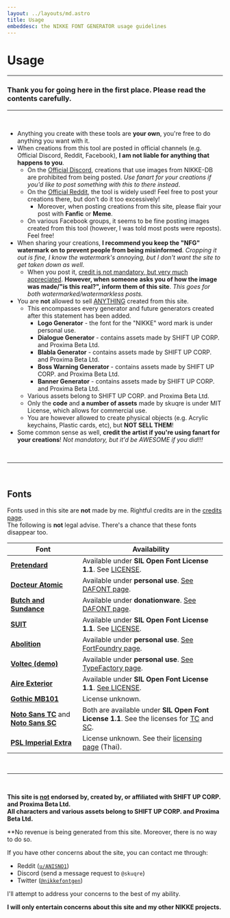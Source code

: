 ```yaml
---
layout: ../layouts/md.astro
title: Usage
embeddesc: the NIKKE FONT GENERATOR usage guidelines
---
```


# Usage

---

### Thank you for going here in the first place. Please read the contents carefully.

---
<br>

- Anything you create with these tools are **your own**, you're free to do anything you want with it.
- When creations from this tool are posted in official channels (e.g. Official Discord, Reddit, Facebook), **I am not liable for anything that happens to you**.
    - On the [Official Discord](https://discord.gg/nikke-en), creations that use images from NIKKE-DB are prohibited from being posted. *Use fanart for your creations if you'd like to post something with this to there instead*.
    - On the [Official Reddit](https://reddit.com/r/NikkeMobile), the tool is widely used! Feel free to post your creations there, but don't do it too excessively!
        - Moreover, when posting creations from this site, please flair your post with **Fanfic** or **Meme**.
    - On various Facebook groups, it seems to be fine posting images created from this tool (however, I was told most posts were reposts). Feel free!
- When sharing your creations, **I recommend you keep the "NFG" watermark on to prevent people from being misinformed**. *Cropping it out is fine, I know the watermark's annoying, but I don't want the site to get taken down as well*.
    - When you post it, <u>credit is not mandatory, but very much appreciated</u>. **However, when someone asks you of how the image was made/"is this real?", inform them of this site**. *This goes for both watermarked/watermarkless posts.*
- You are **not** allowed to sell <u>ANYTHING</u> created from this site.
    - This encompasses every generator and future generators created after this statement has been added.
        - **Logo Generator** - the font for the "NIKKE" word mark is under personal use.
        - **Dialogue Generator** - contains assets made by SHIFT UP CORP. and Proxima Beta Ltd.
        - **Blabla Generator** - contains assets made by SHIFT UP CORP. and Proxima Beta Ltd.
        - **Boss Warning Generator** - contains assets made by SHIFT UP CORP. and Proxima Beta Ltd.
        - **Banner Generator** - contains assets made by SHIFT UP CORP. and Proxima Beta Ltd.
    - Various assets belong to SHIFT UP CORP. and Proxima Beta Ltd.
    - Only the **code** and **a number of assets** made by skuqre is under MIT License, which allows for commercial use.
    - You are however allowed to create physical objects (e.g. Acrylic keychains, Plastic cards, etc), but **NOT SELL THEM**!
- Some common sense as well, **credit the artist if you're using fanart for your creations**! *Not mandatory, but it'd be AWESOME if you did!!!*

<br>

---
<br>

## Fonts

Fonts used in this site are **not** made by me. Rightful credits are in the [credits page](/nikke-font-generator/credits).<br>
The following is **not** legal advise. There's a chance that these fonts disappear too.

| Font | Availability |
| --- | --- |
| [**Pretendard**](https://cactus.tistory.com/306) | Available under **SIL Open Font License 1.1**. See [LICENSE](https://github.com/orioncactus/pretendard/blob/main/LICENSE). |
| [**Docteur Atomic**](https://www.dafont.com/docteur-atomic.font) | Available under **personal use**. [See DAFONT page](https://www.dafont.com/docteur-atomic.font). |
| [**Butch and Sundance**](https://www.dafont.com/butch-sundance.font) | Available under **donationware**. [See DAFONT page](https://www.dafont.com/butch-sundance.font).  |
| [**SUIT**](https://sun.fo/suit/) | Available under **SIL Open Font License 1.1**. See [LICENSE](https://scripts.sil.org/OFL).  |
| [**Abolition**](https://fortfoundry.com/fonts/abolition) | Available under **personal use**. [See FortFoundry page](https://fortfoundry.com/fonts/abolition). |
| [**Voltec (demo)**](https://typefactory.co/product/voltec-futuristic-typeface/) | Available under **personal use**. [See TypeFactory page](https://typefactory.co/product/voltec-futuristic-typeface/). |
| [**Aire Exterior**](https://www.dafont.com/aire-exterior.font) | Available under **SIL Open Font License 1.1**. [See LICENSE](https://notabug.org/HarvettFox96/ttf-aireexterior/src/master/LICENSE). |
| [**Gothic MB101**](https://en.morisawa.co.jp/fonts/specimen/2331/) | License unknown. |
| [**Noto Sans TC**](https://fonts.google.com/noto/specimen/Noto+Sans+TC/) and [**Noto Sans SC**](https://fonts.google.com/noto/specimen/Noto+Sans+SC) | Both are available under **SIL Open Font License 1.1**. See the licenses for [TC](https://fonts.google.com/noto/specimen/Noto+Sans+TC/license/) and [SC](https://fonts.google.com/noto/specimen/Noto+Sans+SC/license/). |
| [**PSL Imperial Extra**](http://www.fontpsl.com/webpage/myfont/show.php?id=47/) | License unknown. See their [licensing page](http://www.fontpsl.com/webpage/about_font/index.html) (Thai). |

<br>

---
<br>

**This site is <u>not</u> endorsed by, created by, or affiliated with SHIFT UP CORP. and Proxima Beta Ltd.**<br>
**All characters and various assets belong to SHIFT UP CORP. and Proxima Beta Ltd.**

**No revenue is being generated from this site. Moreover, there is no way to do so.

If you have other concerns about the site, you can contact me through:
- Reddit ([`u/ANISNO1`](https://reddit.com/u/ANISNO1))
- Discord (send a message request to `@skuqre`)
- Twitter ([`@nikkefontgen`](https://x.com/nikkefontgen))

I'll attempt to address your concerns to the best of my ability.

**I will only entertain concerns about this site and my other NIKKE projects.**

<br>
